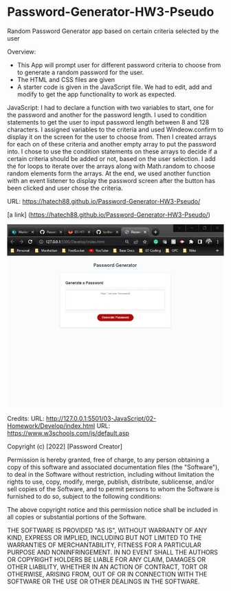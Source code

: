 # Password-Generator-HW3-Pseudo
Random Password Generator app based on certain criteria selected by the user

Overview:
-   This App will prompt user for different password criteria to choose from to generate a random password for    the user. 
-   The HTML and CSS files are given
-   A starter code is given in the JavaScript file. We had to edit, add and modify to get the app functionality to work as expected. 


JavaScript:
I had to declare a function with two variables to start, one for the password and another for the password length. I used to condition statements to get the user to input password length between 8 and 128 characters.
I assigned variables to the criteria and used Windeow.confirm to display it on the screen for the user to choose from. Then I created arrays for each on of these criteria and another empty array to put the password into. I chose to use the condition statements on these arrays to decide if a certain criteria should be added or not, based on the user selection.
I add the for loops to iterate over the arrays along with Math.random to choose random elements form the arrays.
At the end, we used another function with an event listener to display the password screen after the button has been clicked and user chose the criteria. 

URL: https://hatech88.github.io/Password-Generator-HW3-Pseudo/

[a link] (https://hatech88.github.io/Password-Generator-HW3-Pseudo/)


![Alt text](/Assests/Password%20App.jpg "Password Generator")




Credits:
URL: http://127.0.0.1:5501/03-JavaScript/02-Homework/Develop/index.html
URL: https://www.w3schools.com/js/default.asp

Copyright (c) [2022] [Password Creator]

Permission is hereby granted, free of charge, to any person obtaining a copy of this software and associated documentation files (the "Software"), to deal in the Software without restriction, including without limitation the rights to use, copy, modify, merge, publish, distribute, sublicense, and/or sell copies of the Software, and to permit persons to whom the Software is furnished to do so, subject to the following conditions:

The above copyright notice and this permission notice shall be included in all copies or substantial portions of the Software.

THE SOFTWARE IS PROVIDED "AS IS", WITHOUT WARRANTY OF ANY KIND, EXPRESS OR IMPLIED, INCLUDING BUT NOT LIMITED TO THE WARRANTIES OF MERCHANTABILITY, FITNESS FOR A PARTICULAR PURPOSE AND NONINFRINGEMENT. IN NO EVENT SHALL THE AUTHORS OR COPYRIGHT HOLDERS BE LIABLE FOR ANY CLAIM, DAMAGES OR OTHER LIABILITY, WHETHER IN AN ACTION OF CONTRACT, TORT OR OTHERWISE, ARISING FROM, OUT OF OR IN CONNECTION WITH THE SOFTWARE OR THE USE OR OTHER DEALINGS IN THE SOFTWARE.